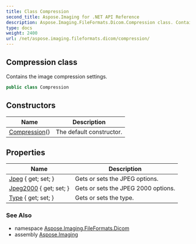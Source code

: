 ```yaml
---
title: Class Compression
second_title: Aspose.Imaging for .NET API Reference
description: Aspose.Imaging.FileFormats.Dicom.Compression class. Contains the image compression settings
type: docs
weight: 2400
url: /net/aspose.imaging.fileformats.dicom/compression/
---
```

## Compression class

Contains the image compression settings.

```csharp
public class Compression
```

## Constructors

| Name | Description |
| --- | --- |
| [Compression](compression/)() | The default constructor. |

## Properties

| Name | Description |
| --- | --- |
| [Jpeg](../../aspose.imaging.fileformats.dicom/compression/jpeg/) { get; set; } | Gets or sets the JPEG options. |
| [Jpeg2000](../../aspose.imaging.fileformats.dicom/compression/jpeg2000/) { get; set; } | Gets or sets the JPEG 2000 options. |
| [Type](../../aspose.imaging.fileformats.dicom/compression/type/) { get; set; } | Gets or sets the type. |

### See Also

* namespace [Aspose.Imaging.FileFormats.Dicom](../../aspose.imaging.fileformats.dicom/)
* assembly [Aspose.Imaging](../../)



